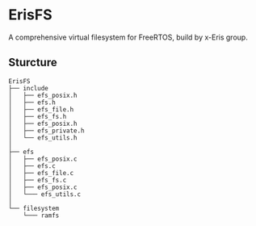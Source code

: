 # ErisFS
A comprehensive virtual filesystem for FreeRTOS, build by x-Eris group.

## Sturcture
```
ErisFS
├── include
│   ├── efs_posix.h
│   ├── efs.h
│   ├── efs_file.h
│   ├── efs_fs.h
│   ├── efs_posix.h
│   ├── efs_private.h
│   └── efs_utils.h
│ 
├── efs
│   ├── efs_posix.c
│   ├── efs.c
│   ├── efs_file.c
│   ├── efs_fs.c
│   ├── efs_posix.c
│   └─── efs_utils.c
│ 
└── filesystem
    └─── ramfs
```